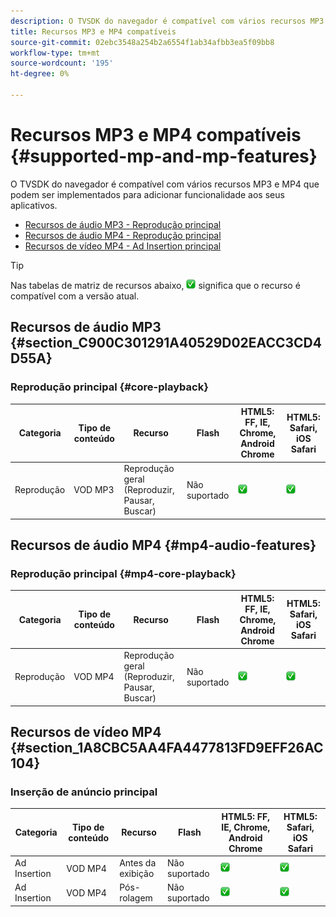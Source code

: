 ```yaml
---
description: O TVSDK do navegador é compatível com vários recursos MP3 e MP4 que podem ser implementados para adicionar funcionalidade aos seus aplicativos.
title: Recursos MP3 e MP4 compatíveis
source-git-commit: 02ebc3548a254b2a6554f1ab34afbb3ea5f09bb8
workflow-type: tm+mt
source-wordcount: '195'
ht-degree: 0%

---
```


# Recursos MP3 e MP4 compatíveis {#supported-mp-and-mp-features}

O TVSDK do navegador é compatível com vários recursos MP3 e MP4 que podem ser implementados para adicionar funcionalidade aos seus aplicativos.
* [Recursos de áudio MP3 - Reprodução principal](#core-playback)
* [Recursos de áudio MP4 - Reprodução principal](#mp4-audio-features)
* [Recursos de vídeo MP4 - Ad Insertion principal](#section_1A8CBC5AA4FA4477813FD9EFF26AC104)

>[!TIP]
>
>Nas tabelas de matriz de recursos abaixo, ![ícone suportado](assets/supported15.png) significa que o recurso é compatível com a versão atual.

## Recursos de áudio MP3 {#section_C900C301291A40529D02EACC3CD4D55A}

### Reprodução principal {#core-playback}

| Categoria | Tipo de conteúdo | Recurso | Flash | HTML5: FF, IE, Chrome, Android Chrome | HTML5: Safari, iOS Safari |
|--- |--- |--- |--- |--- |--- |
| Reprodução | VOD MP3 | Reprodução geral (Reproduzir, Pausar, Buscar) | Não suportado | ![ícone suportado](assets/supported15.png) | ![ícone suportado](assets/supported15.png) |

## Recursos de áudio MP4 {#mp4-audio-features}

### Reprodução principal {#mp4-core-playback}

| Categoria | Tipo de conteúdo | Recurso | Flash | HTML5: FF, IE, Chrome, Android Chrome | HTML5: Safari, iOS Safari |
|--- |--- |--- |--- |--- |--- |
| Reprodução | VOD MP4 | Reprodução geral (Reproduzir, Pausar, Buscar) | Não suportado | ![ícone suportado](assets/supported15.png) | ![ícone suportado](assets/supported15.png) |

## Recursos de vídeo MP4 {#section_1A8CBC5AA4FA4477813FD9EFF26AC104}

### Inserção de anúncio principal

| Categoria | Tipo de conteúdo | Recurso | Flash | HTML5: FF, IE, Chrome, Android Chrome | HTML5: Safari, iOS Safari |
|--- |--- |--- |--- |--- |--- |
| Ad Insertion | VOD MP4 | Antes da exibição | Não suportado | ![ícone suportado](assets/supported15.png) | ![ícone suportado](assets/supported15.png) |
| Ad Insertion | VOD MP4 | Pós-rolagem | Não suportado | ![ícone suportado](assets/supported15.png) | ![ícone suportado](assets/supported15.png) |

